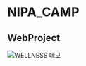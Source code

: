 # NIPA_CAMP

## WebProject

![WELLNESS 데모](https://github.com/junhr99/NIPA_CAMP/assets/48324539/b54cce17-1169-4dd5-b0e9-4cc4ff831729)
